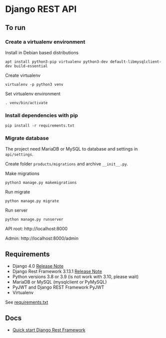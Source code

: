 # Django REST API
## To run
### Create a virtualenv environment
Install in Debian based distributions 

`apt install python3-pip virtualenv python3-dev default-libmysqlclient-dev build-essential`

Create virtualenv

`virtualenv -p python3 venv`

Set virtualenv environment

`. venv/bin/activate`

### Install dependencies with pip
`pip install -r requirements.txt`

### Migrate database

The project need MariaDB or MySQL to database and settings in `api/settings`.

Create folder `products/migrations` and archive `__init__.py`.

Make migrations

`python3 manage.py makemigrations`

Run migrate

`python manage.py migrate`

Run server

`python manage.py runserver`

API root: http://localhost:8000

Admin: http://localhost:8000/admin

## Requirements

- Django 4.0 [Release Note](https://docs.djangoproject.com/en/4.0/releases/4.0/)
- Django Rest Framework 3.13.1 [Release Note](https://www.django-rest-framework.org/community/3.13-announcement/)
- Python versions 3.8 or 3.9 (is not work with 3.10, please wait)
- MariaDB or MySQL (mysqlclient or PyMySQL)
- PyJWT and Django REST Framework PyJWT
- Virtualenv

See [requirements.txt](requirements.txt)

## Docs

- [Quick start Django Rest Framework](https://www.django-rest-framework.org/tutorial/quickstart/)
